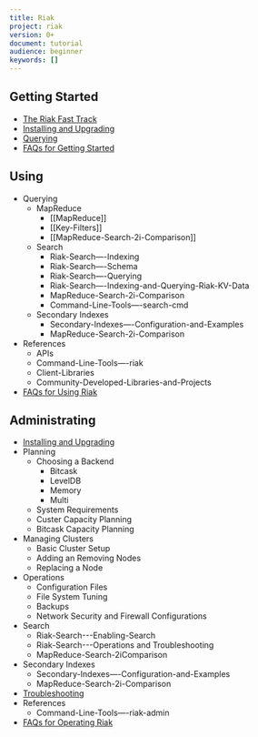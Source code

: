 ```yaml
---
title: Riak
project: riak
version: 0+
document: tutorial
audience: beginner
keywords: []
---
```


## Getting Started

* [The Riak Fast Track](/tutorials/fast-track/index.html)
* [Installing and Upgrading](/tutorials/installation/index.html)
* [Querying](/tutorials/querying/index.html)
* [FAQs for Getting Started](/faqs/basics.html)

## Using

* Querying
  * MapReduce
     * [[MapReduce]]
     * [[Key-Filters]]
     * [[MapReduce-Search-2i-Comparison]]
  * Search
     * Riak-Search—-Indexing
     * Riak-Search—-Schema
     * Riak-Search—-Querying
     * Riak-Search—-Indexing-and-Querying-Riak-KV-Data
     * MapReduce-Search-2i-Comparison
     * Command-Line-Tools—-search-cmd
  * Secondary Indexes
     * Secondary-Indexes—-Configuration-and-Examples
     * MapReduce-Search-2i-Comparison
* References
  * APIs
  * Command-Line-Tools—-riak
  * Client-Libraries
  * Community-Developed-Libraries-and-Projects
* [FAQs for Using Riak](/faqs/developing.html)

## Administrating

* [Installing and Upgrading](/tutorials/installation/index.html)
* Planning
  * Choosing a Backend
     * Bitcask
     * LevelDB
     * Memory
     * Multi
  * System Requirements
  * Custer Capacity Planning
  * Bitcask Capacity Planning
* Managing Clusters
  * Basic Cluster Setup
  * Adding an Removing Nodes
  * Replacing a Node
* Operations
  * Configuration Files
  * File System Tuning
  * Backups
  * Network Security and Firewall Configurations
* Search
  * Riak-Search---Enabling-Search
  * Riak-Search---Operations and Troubleshooting
  * MapReduce-Search-2iComparison
* Secondary Indexes
  * Secondary-Indexes—-Configuration-and-Examples
  * MapReduce-Search-2i-Comparison
* [Troubleshooting](cookbooks/troubleshooting.html)
* References
  * Command-Line-Tools—-riak-admin
* [FAQs for Operating Riak](/faqs/operations.html)
